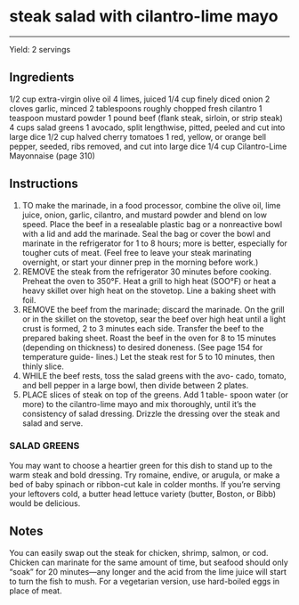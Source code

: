 # steak salad with cilantro-lime mayo
---
Yield: 2 servings

## Ingredients
1/2 cup extra-virgin olive oil
4 limes, juiced
1/4 cup finely diced onion
2 cloves garlic, minced
2 tablespoons roughly chopped fresh cilantro
1 teaspoon mustard powder
1 pound beef (flank steak, sirloin,
or strip steak)
4 cups salad greens
1 avocado, split lengthwise, pitted, peeled and cut into large dice
1/2 cup halved cherry tomatoes
1 red, yellow, or orange bell pepper, seeded, ribs removed, and cut into
large dice
1/4 cup Cilantro-Lime Mayonnaise
(page 310)

## Instructions
1. TO make the marinade, in a food processor, combine the olive
oil, lime juice, onion, garlic, cilantro, and mustard powder and blend on low speed. Place the beef in a resealable plastic bag
or a nonreactive bowl with a lid and add the marinade. Seal
the bag or cover the bowl and marinate in the refrigerator for
1 to 8 hours; more is better, especially for tougher cuts of meat.
(Feel free to leave your steak marinating overnight, or start
your dinner prep in the morning before work.)
2. REMOVE the steak from the refrigerator 30 minutes before
cooking. Preheat the oven to 350°F. Heat a grill to high
heat (SOO°F) or heat a heavy skillet over high heat on the
stovetop. Line a baking sheet with foil.
3. REMOVE the beef from the marinade; discard the marinade.
On the grill or in the skillet on the stovetop, sear the beef over
high heat until a light crust is formed, 2 to 3 minutes each
side. Transfer the beef to the prepared baking sheet. Roast the
beef in the oven for 8 to 15 minutes (depending on thickness)
to desired doneness. (See page 154 for temperature guide-
lines.) Let the steak rest for 5 to 10 minutes, then thinly slice.
4. WHILE the beef rests, toss the salad greens with the avo-
cado, tomato, and bell pepper in a large bowl, then divide
between 2 plates.
5. PLACE slices of steak on top of the greens. Add 1 table-
spoon water (or more) to the cilantro-lime mayo and mix
thoroughly, until it’s the consistency of salad dressing.
Drizzle the dressing over the steak and salad and serve.

### SALAD GREENS
You may want to choose a heartier green
for this dish to stand up to the warm steak and bold dressing.
Try romaine, endive, or arugula, or make a bed of baby
spinach or ribbon-cut kale in colder months. If you’re serving
your leftovers cold, a butter head lettuce variety (butter,
Boston, or Bibb) would be delicious.

## Notes

You can easily swap out the steak for
chicken, shrimp, salmon, or cod. Chicken
can marinate for the same amount of
time, but seafood should only “soak”
for 20 minutes—any longer and the acid
from the lime juice will start to turn the
fish to mush. For a vegetarian version,
use hard-boiled eggs in place of meat.

